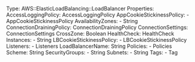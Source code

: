 Type: AWS::ElasticLoadBalancing::LoadBalancer
Properties:
  AccessLoggingPolicy: 
    AccessLoggingPolicy
  AppCookieStickinessPolicy: 
    - AppCookieStickinessPolicy
  AvailabilityZones: 
    - String
  ConnectionDrainingPolicy: 
    ConnectionDrainingPolicy
  ConnectionSettings: 
    ConnectionSettings
  CrossZone: Boolean
  HealthCheck: 
    HealthCheck
  Instances: 
    - String
  LBCookieStickinessPolicy: 
    - LBCookieStickinessPolicy
  Listeners: 
    - Listeners
  LoadBalancerName: String
  Policies: 
    - Policies
  Scheme: String
  SecurityGroups: 
    - String
  Subnets: 
    - String
  Tags: 
    - Tag
